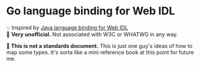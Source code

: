 # Go language binding for Web IDL

💡 Inspired by [Java language binding for Web IDL](https://www.w3.org/TR/WebIDL-Java/) \
🛑 **Very unofficial.** Not associated with W3C or WHATWG in any way.

**🛑 This is not a standards document.** This is just one guy's ideas of how to map some types. It's sorta like a mini reference book at this point for future me.
